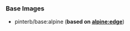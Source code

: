 ### Base Images
* pinterb/base:alpine (**based on [alpine:edge](https://hub.docker.com/_/alpine/)**) 